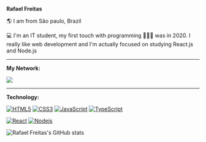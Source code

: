 **Rafael Freitas**

🌎 I am from São paulo, Brazil 

💻 I'm an IT student, my first touch with programming 👨🏻‍💻 was in 2020. I really like web development and I'm actually focused on studying React.js and Node.js
<hr>

**My Network:**

<a href="https://www.linkedin.com/in/rafael-freitas-65382420b/"><img src="https://img.shields.io/badge/LinkedIn-0077B5?style=for-the-badge&logo=linkedin&logoColor=white"/></a>
<hr>

**Technology:**

[![HTML5](https://img.shields.io/badge/HTML5-E34F26?style=for-the-badge&logo=html5&logoColor=white)](https://github.com/vidarafael)
[![CSS3](https://img.shields.io/badge/CSS3-1572B6?style=for-the-badge&logo=css3&logoColor=white)](https://github.com/vidarafael)
[![JavaScript](https://img.shields.io/badge/JavaScript-323330?style=for-the-badge&logo=javascript&logoColor=F7DF1E)](https://github.com/vidarafael)
[![TypeScript](https://img.shields.io/badge/TypeScript-007ACC?style=for-the-badge&logo=typescript&logoColor=white)](https://github.com/vidarafael)

[![React](https://img.shields.io/badge/React-20232A?style=for-the-badge&logo=react&logoColor=61DAFB)](https://github.com/vidarafael)
[![Nodejs](https://img.shields.io/badge/Node.js-339933?style=for-the-badge&logo=nodedotjs&logoColor=white)](https://github.com/vidarafael)

![Rafael Freitas's GitHub stats](https://github-readme-stats.vercel.app/api?username=vidarafael&show_icons=true&theme=vision-friendly-dark)
